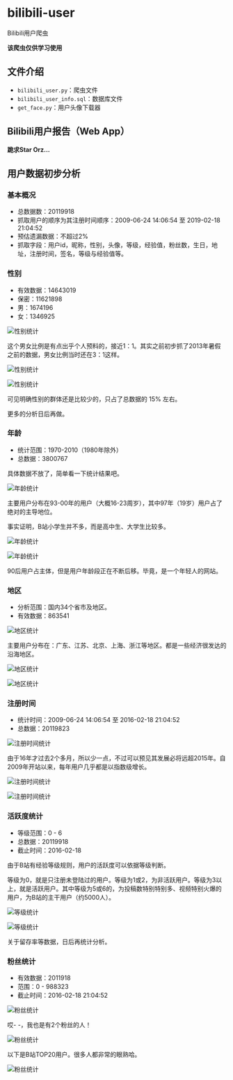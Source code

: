 # bilibili-user

Bilibili用户爬虫

**该爬虫仅供学习使用**

## 文件介绍

* `bilibili_user.py`：爬虫文件
* `bilibili_user_info.sql`：数据库文件
* `get_face.py`：用户头像下载器

## Bilibili用户报告（Web App）

**跪求Star Orz...**

## 用户数据初步分析

### 基本概况

- 总数据数：20119918
- 抓取用户的顺序为其注册时间顺序：2009-06-24 14:06:54 至 2019-02-18 21:04:52
- 预估遗漏数据：不超过2%
- 抓取字段：用户id，昵称，性别，头像，等级，经验值，粉丝数，生日，地址，注册时间，签名，等级与经验值等。

### 性别

- 有效数据：14643019
- 保密：11621898
- 男：1674196
- 女：1346925

![性别统计](http://7xkcl8.com1.z0.glb.clouddn.com/ursbbilibili-sex1.png-600.jpg)

这个男女比例是有点出乎个人预料的，接近1：1。其实之前初步抓了2013年暑假之前的数据，男女比例当时还在3：1这样。

![性别统计](http://7xkcl8.com1.z0.glb.clouddn.com/ursbbilibili-sex2.png-600.jpg)

![性别统计](http://7xkcl8.com1.z0.glb.clouddn.com/ursbbilibili-sex3.png-600.jpg)

可见明确性别的群体还是比较少的，只占了总数据的 15% 左右。

更多的分析日后再做。

### 年龄

- 统计范围：1970-2010（1980年除外）
- 总数据：3800767

具体数据不放了，简单看一下统计结果吧。

![年龄统计](http://7xkcl8.com1.z0.glb.clouddn.com/ursbbilibili-age3.png-600.jpg)

主要用户分布在93-00年的用户（大概16-23周岁），其中97年（19岁）用户占了绝对的主导地位。

事实证明，B站小学生并不多，而是高中生、大学生比较多。

![年龄统计](http://7xkcl8.com1.z0.glb.clouddn.com/ursbbilibili-age1.png-600.jpg)

![年龄统计](http://7xkcl8.com1.z0.glb.clouddn.com/ursbbilibili-age2.png-600.jpg)

90后用户占主体，但是用户年龄段正在不断后移。毕竟，是一个年轻人的网站。

### 地区

- 分析范围：国内34个省市及地区。
- 有效数据：863541

![地区统计](http://7xkcl8.com1.z0.glb.clouddn.com/ursbbilibili-place1.png-600.jpg)

主要用户分布在：广东、江苏、北京、上海、浙江等地区。都是一些经济很发达的沿海地区。

![地区统计](http://7xkcl8.com1.z0.glb.clouddn.com/ursbbilibili-place3.png-600.jpg)

![地区统计](http://7xkcl8.com1.z0.glb.clouddn.com/ursbbilibili-place2.png-600.jpg)

### 注册时间

- 统计时间：2009-06-24 14:06:54 至 2016-02-18 21:04:52
- 总数据：20119823

![注册时间统计](http://7xkcl8.com1.z0.glb.clouddn.com/ursbbilibili-reg1.png-600.jpg)

由于16年才过去2个多月，所以少一点，不过可以预见其发展必将远超2015年。自2009年开站以来，每年用户几乎都是以指数级增长。

![注册时间统计](http://7xkcl8.com1.z0.glb.clouddn.com/ursbbilibili-reg2.png-600.jpg)

![注册时间统计](http://7xkcl8.com1.z0.glb.clouddn.com/ursbbilibili-reg3.png-600.jpg)

### 活跃度统计

- 等级范围：0 - 6
- 总数据：20119918
- 截止时间：2016-02-18

由于B站有经验等级规则，用户的活跃度可以依据等级判断。

等级为0，就是只注册未登陆过的用户。等级为1或2，为非活跃用户。等级为3以上，就是活跃用户。其中等级为5或6的，为投稿数特别特别多、视频特别火爆的用户，为B站的主干用户（约5000人）。

![等级统计](http://7xkcl8.com1.z0.glb.clouddn.com/ursbbilibili-level1.png-600.jpg)

![等级统计](http://7xkcl8.com1.z0.glb.clouddn.com/ursbbilibili-level2.png-600.jpg)

关于留存率等数据，日后再统计分析。

### 粉丝统计

- 有效数据：2011918
- 范围：0 - 988323
- 截止时间：2016-02-18 21:04:52

![粉丝统计](http://7xkcl8.com1.z0.glb.clouddn.com/ursbbilibili-fans1.png-600.jpg)

哎- -，我也是有2个粉丝的人！

![粉丝统计](http://7xkcl8.com1.z0.glb.clouddn.com/ursbbilibili-fans4.png-600.jpg)

以下是B站TOP20用户。很多人都非常的眼熟哈。

![粉丝统计](http://7xkcl8.com1.z0.glb.clouddn.com/ursbbilibili-fans3.png-600.jpg)

